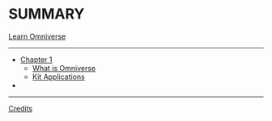 # SUMMARY
[Learn Omniverse](./usd_three_viewer/index.html)

-----------


- [Chapter 1]()
  - [What is Omniverse](./chapter1/what_is_omniverse.md)
  - [Kit Applications](./chapter1/kit_applications.md)
- []()
-----------

[Credits](./credits.md)
